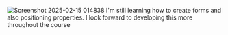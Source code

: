 ![Screenshot 2025-02-15 014838](https://github.com/user-attachments/assets/aa55da4f-b23b-469e-b76b-b1b791ac9d18)
I'm still learning how to create forms and also positioning properties. I look forward to developing this more throughout the course 

